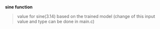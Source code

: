 __sine function__

> value for sine(3.14) based on the trained model (change of this input value and type can be done in main.c)